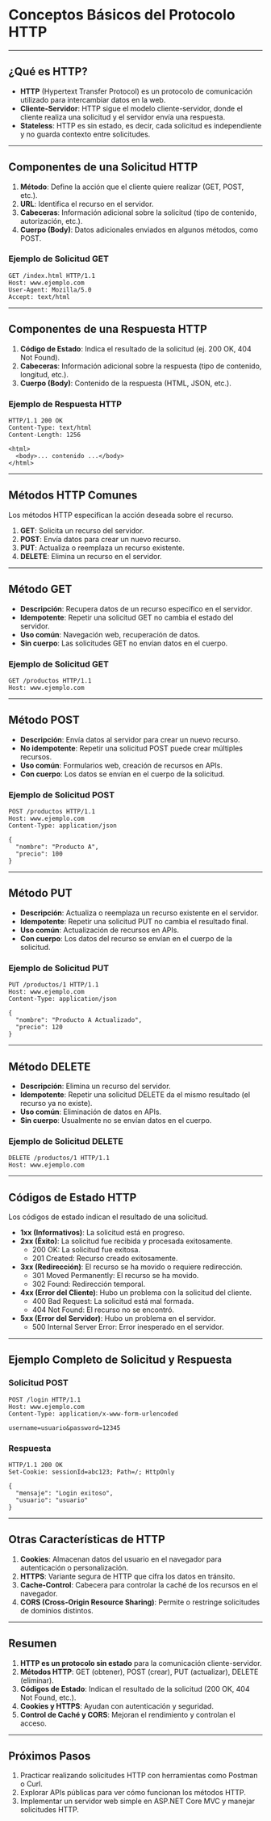 <!-- Conceptos Básicos del Protocolo HTTP -->
# Conceptos Básicos del Protocolo HTTP

---

## ¿Qué es HTTP?

- **HTTP** (Hypertext Transfer Protocol) es un protocolo de comunicación utilizado para intercambiar datos en la web.
- **Cliente-Servidor**: HTTP sigue el modelo cliente-servidor, donde el cliente realiza una solicitud y el servidor envía una respuesta.
- **Stateless**: HTTP es sin estado, es decir, cada solicitud es independiente y no guarda contexto entre solicitudes.

---

## Componentes de una Solicitud HTTP

1. **Método**: Define la acción que el cliente quiere realizar (GET, POST, etc.).
2. **URL**: Identifica el recurso en el servidor.
3. **Cabeceras**: Información adicional sobre la solicitud (tipo de contenido, autorización, etc.).
4. **Cuerpo (Body)**: Datos adicionales enviados en algunos métodos, como POST.

### Ejemplo de Solicitud GET

~~~
GET /index.html HTTP/1.1
Host: www.ejemplo.com
User-Agent: Mozilla/5.0
Accept: text/html
~~~

---

## Componentes de una Respuesta HTTP

1. **Código de Estado**: Indica el resultado de la solicitud (ej. 200 OK, 404 Not Found).
2. **Cabeceras**: Información adicional sobre la respuesta (tipo de contenido, longitud, etc.).
3. **Cuerpo (Body)**: Contenido de la respuesta (HTML, JSON, etc.).

### Ejemplo de Respuesta HTTP

~~~
HTTP/1.1 200 OK
Content-Type: text/html
Content-Length: 1256

<html>
  <body>... contenido ...</body>
</html>
~~~

---

## Métodos HTTP Comunes

Los métodos HTTP especifican la acción deseada sobre el recurso.

1. **GET**: Solicita un recurso del servidor.
2. **POST**: Envía datos para crear un nuevo recurso.
3. **PUT**: Actualiza o reemplaza un recurso existente.
4. **DELETE**: Elimina un recurso en el servidor.

---

## Método GET

- **Descripción**: Recupera datos de un recurso específico en el servidor.
- **Idempotente**: Repetir una solicitud GET no cambia el estado del servidor.
- **Uso común**: Navegación web, recuperación de datos.
- **Sin cuerpo**: Las solicitudes GET no envían datos en el cuerpo.

### Ejemplo de Solicitud GET

~~~
GET /productos HTTP/1.1
Host: www.ejemplo.com
~~~

---

## Método POST

- **Descripción**: Envía datos al servidor para crear un nuevo recurso.
- **No idempotente**: Repetir una solicitud POST puede crear múltiples recursos.
- **Uso común**: Formularios web, creación de recursos en APIs.
- **Con cuerpo**: Los datos se envían en el cuerpo de la solicitud.

### Ejemplo de Solicitud POST

~~~
POST /productos HTTP/1.1
Host: www.ejemplo.com
Content-Type: application/json

{
  "nombre": "Producto A",
  "precio": 100
}
~~~

---

## Método PUT

- **Descripción**: Actualiza o reemplaza un recurso existente en el servidor.
- **Idempotente**: Repetir una solicitud PUT no cambia el resultado final.
- **Uso común**: Actualización de recursos en APIs.
- **Con cuerpo**: Los datos del recurso se envían en el cuerpo de la solicitud.

### Ejemplo de Solicitud PUT

~~~
PUT /productos/1 HTTP/1.1
Host: www.ejemplo.com
Content-Type: application/json

{
  "nombre": "Producto A Actualizado",
  "precio": 120
}
~~~

---

## Método DELETE

- **Descripción**: Elimina un recurso del servidor.
- **Idempotente**: Repetir una solicitud DELETE da el mismo resultado (el recurso ya no existe).
- **Uso común**: Eliminación de datos en APIs.
- **Sin cuerpo**: Usualmente no se envían datos en el cuerpo.

### Ejemplo de Solicitud DELETE

~~~
DELETE /productos/1 HTTP/1.1
Host: www.ejemplo.com
~~~

---

## Códigos de Estado HTTP

Los códigos de estado indican el resultado de una solicitud.

- **1xx (Informativos)**: La solicitud está en progreso.
- **2xx (Éxito)**: La solicitud fue recibida y procesada exitosamente.
  - 200 OK: La solicitud fue exitosa.
  - 201 Created: Recurso creado exitosamente.
- **3xx (Redirección)**: El recurso se ha movido o requiere redirección.
  - 301 Moved Permanently: El recurso se ha movido.
  - 302 Found: Redirección temporal.
- **4xx (Error del Cliente)**: Hubo un problema con la solicitud del cliente.
  - 400 Bad Request: La solicitud está mal formada.
  - 404 Not Found: El recurso no se encontró.
- **5xx (Error del Servidor)**: Hubo un problema en el servidor.
  - 500 Internal Server Error: Error inesperado en el servidor.

---

## Ejemplo Completo de Solicitud y Respuesta

### Solicitud POST

~~~
POST /login HTTP/1.1
Host: www.ejemplo.com
Content-Type: application/x-www-form-urlencoded

username=usuario&password=12345
~~~

### Respuesta

~~~
HTTP/1.1 200 OK
Set-Cookie: sessionId=abc123; Path=/; HttpOnly

{
  "mensaje": "Login exitoso",
  "usuario": "usuario"
}
~~~

---

## Otras Características de HTTP

1. **Cookies**: Almacenan datos del usuario en el navegador para autenticación o personalización.
2. **HTTPS**: Variante segura de HTTP que cifra los datos en tránsito.
3. **Cache-Control**: Cabecera para controlar la caché de los recursos en el navegador.
4. **CORS (Cross-Origin Resource Sharing)**: Permite o restringe solicitudes de dominios distintos.

---

## Resumen

1. **HTTP es un protocolo sin estado** para la comunicación cliente-servidor.
2. **Métodos HTTP**: GET (obtener), POST (crear), PUT (actualizar), DELETE (eliminar).
3. **Códigos de Estado**: Indican el resultado de la solicitud (200 OK, 404 Not Found, etc.).
4. **Cookies y HTTPS**: Ayudan con autenticación y seguridad.
5. **Control de Caché y CORS**: Mejoran el rendimiento y controlan el acceso.

---

## Próximos Pasos

1. Practicar realizando solicitudes HTTP con herramientas como Postman o Curl.
2. Explorar APIs públicas para ver cómo funcionan los métodos HTTP.
3. Implementar un servidor web simple en ASP.NET Core MVC y manejar solicitudes HTTP.
